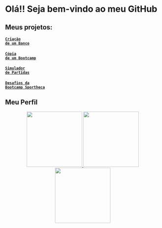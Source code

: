 # Olá!! Seja bem-vindo ao meu GitHub
## Meus projetos:
#### <code>[Criação de um Banco](https://github.com/wellingtonhiago/Projeto-Banco-Digital-Innovation-One)</code>
#### <code>[Cópia de um Bootcamp](https://github.com/wellingtonhiago/Projeto-Copia-Bootcamp-Digital-Innovation-One)</code>
#### <code>[Simulador de Partidas](https://github.com/wellingtonhiago/Sportheca-Simulador-Partidas)</code>
#### <code>[Desafios da Bootcamp Sportheca](https://github.com/wellingtonhiago/Sportheca-Bootcamp)</code>

## Meu Perfil
<div align="center">
  <a href="https://github.com/wellingtonhiago">
  <img height="180em" src="https://github-readme-stats.vercel.app/api?username=wellingtonhiago&show_icons=true&theme=tokyonight&include_all_commits=true&count_private=true"/>
  <img height="180em" src="https://github-readme-stats.vercel.app/api/top-langs/?username=wellingtonhiago&layout=compact&langs_count=7&theme=tokyonight"/>
   <img height="180em" src="http://github-readme-streak-stats.herokuapp.com?user=wellingtonhiago&theme=tokyonight&hide_border=false&date_format=j%20M%5B%20Y%5D"/>
</div>
